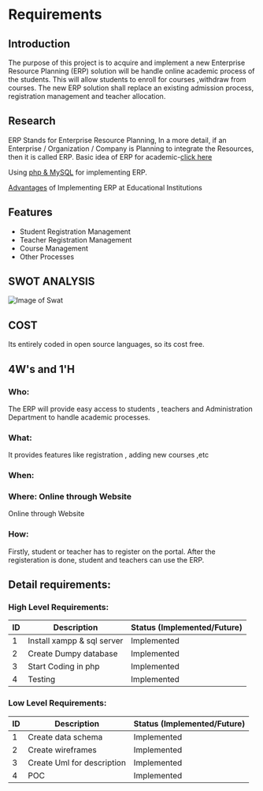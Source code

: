 # Requirements
## Introduction
The purpose of this project is to acquire and implement a new Enterprise Resource Planning (ERP) solution will be handle online academic process of the students. This will allow students to enroll for courses ,withdraw from courses.
The new ERP solution shall replace an existing admission process, registration management and teacher allocation. 


## Research
ERP Stands for Enterprise Resource Planning, In a more detail, if an Enterprise / Organization / Company is Planning to integrate the Resources, then it is called ERP.
Basic idea of ERP for academic-[click here]

Using [php & MySQL] for implementing ERP.

[Advantages] of Implementing ERP at Educational Institutions



## Features

- Student Registration Management
- Teacher Registration Management
- Course Management
- Other Processes

## SWOT ANALYSIS
![Image of Swat](https://github.com/nk122/ERP_ACADEMIC_MODULE/edit/master/1_Requirements/swat(2).png)

## COST
Its entirely coded in open source languages, so its cost free.

## 4W's and 1'H

### Who: 
The ERP will provide easy access to students , teachers and Administration Department to handle academic processes.
### What:
It provides features like registration , adding new courses ,etc
### When:

### Where: Online through Website
Online through Website
### How: 
Firstly, student or teacher has to register on the portal. After the registeration is done, student and teachers can use the ERP.
## Detail requirements:

### High Level Requirements:

|ID | Description | Status (Implemented/Future)|
| ------ | ------ |------|
|1|Install xampp & sql server| Implemented|
|2|Create Dumpy database| Implemented|
|3| Start Coding in php|Implemented|
|4|Testing| Implemented |


### Low Level Requirements:

|ID | Description | Status (Implemented/Future)|
| ------ | ------ |------|
|1| Create data schema | Implemented|
|2|Create wireframes| Implemented|
|3| Create Uml for description |Implemented|
|4|POC| Implemented|



[Advantages]:<https://www.focussoftnet.com/erp-systems/blogs/advantage-of-implementing-erp-at-educational-institutions>
[click here]:<https://erpnext.com/open-source-education>
[php & MySQL]:<https://web-school.in/php/>

